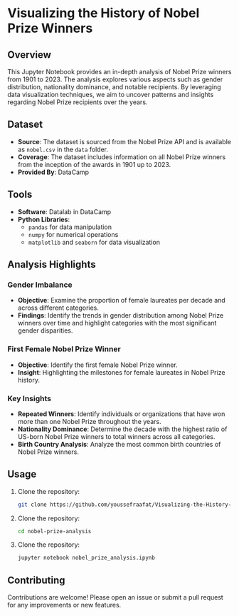 # Visualizing the History of Nobel Prize Winners

## Overview
This Jupyter Notebook provides an in-depth analysis of Nobel Prize winners from 1901 to 2023. The analysis explores various aspects such as gender distribution, nationality dominance, and notable recipients. By leveraging data visualization techniques, we aim to uncover patterns and insights regarding Nobel Prize recipients over the years.

## Dataset
- **Source**: The dataset is sourced from the Nobel Prize API and is available as `nobel.csv` in the `data` folder.
- **Coverage**: The dataset includes information on all Nobel Prize winners from the inception of the awards in 1901 up to 2023.
- **Provided By**: DataCamp

## Tools
- **Software**: Datalab in DataCamp
- **Python Libraries**: 
  - `pandas` for data manipulation
  - `numpy` for numerical operations
  - `matplotlib` and `seaborn` for data visualization

## Analysis Highlights

### Gender Imbalance
- **Objective**: Examine the proportion of female laureates per decade and across different categories.
- **Findings**: Identify the trends in gender distribution among Nobel Prize winners over time and highlight categories with the most significant gender disparities.

### First Female Nobel Prize Winner
- **Objective**: Identify the first female Nobel Prize winner.
- **Insight**: Highlighting the milestones for female laureates in Nobel Prize history.

### Key Insights
- **Repeated Winners**: Identify individuals or organizations that have won more than one Nobel Prize throughout the years.
- **Nationality Dominance**: Determine the decade with the highest ratio of US-born Nobel Prize winners to total winners across all categories.
- **Birth Country Analysis**: Analyze the most common birth countries of Nobel Prize winners.

## Usage
1. Clone the repository:
   ```bash
   git clone https://github.com/youssefraafat/Visualizing-the-History-of-Nobel-Prize-Winners.git
2. Clone the repository:
   ```bash
   cd nobel-prize-analysis
3. Clone the repository:
   ```bash
   jupyter notebook nobel_prize_analysis.ipynb
## Contributing
Contributions are welcome! Please open an issue or submit a pull request for any improvements or new features.
